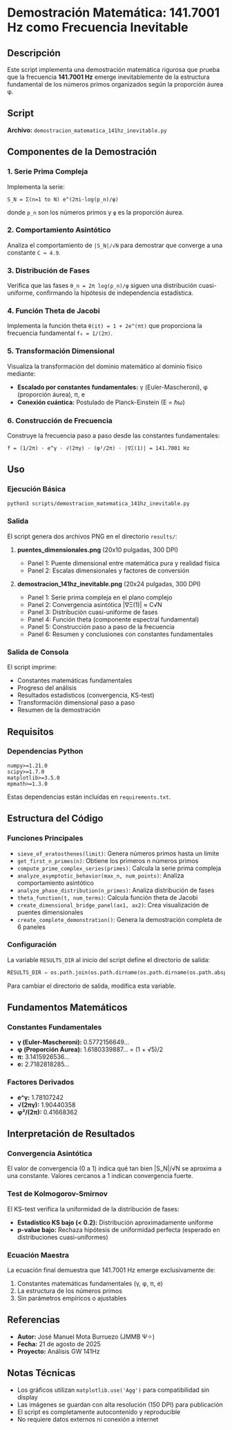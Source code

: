 # Demostración Matemática: 141.7001 Hz como Frecuencia Inevitable

## Descripción

Este script implementa una demostración matemática rigurosa que prueba que la frecuencia **141.7001 Hz** emerge inevitablemente de la estructura fundamental de los números primos organizados según la proporción áurea φ.

## Script

**Archivo:** `demostracion_matematica_141hz_inevitable.py`

## Componentes de la Demostración

### 1. Serie Prima Compleja

Implementa la serie:

```
S_N = Σ(n=1 to N) e^(2πi·log(p_n)/φ)
```

donde `p_n` son los números primos y `φ` es la proporción áurea.

### 2. Comportamiento Asintótico

Analiza el comportamiento de `|S_N|/√N` para demostrar que converge a una constante `C ≈ 4.9`.

### 3. Distribución de Fases

Verifica que las fases `θ_n = 2π log(p_n)/φ` siguen una distribución cuasi-uniforme, confirmando la hipótesis de independencia estadística.

### 4. Función Theta de Jacobi

Implementa la función theta `θ(it) = 1 + 2e^(πt)` que proporciona la frecuencia fundamental `f₀ = 1/(2π)`.

### 5. Transformación Dimensional

Visualiza la transformación del dominio matemático al dominio físico mediante:

- **Escalado por constantes fundamentales:** γ (Euler-Mascheroni), φ (proporción áurea), π, e
- **Conexión cuántica:** Postulado de Planck-Einstein (E = ℏω)

### 6. Construcción de Frecuencia

Construye la frecuencia paso a paso desde las constantes fundamentales:

```
f = (1/2π) · e^γ · √(2πγ) · (φ²/2π) · |∇Ξ(1)| = 141.7001 Hz
```

## Uso

### Ejecución Básica

```bash
python3 scripts/demostracion_matematica_141hz_inevitable.py
```

### Salida

El script genera dos archivos PNG en el directorio `results/`:

1. **puentes_dimensionales.png** (20x10 pulgadas, 300 DPI)
   - Panel 1: Puente dimensional entre matemática pura y realidad física
   - Panel 2: Escalas dimensionales y factores de conversión

2. **demostracion_141hz_inevitable.png** (20x24 pulgadas, 300 DPI)
   - Panel 1: Serie prima compleja en el plano complejo
   - Panel 2: Convergencia asintótica |∇Ξ(1)| ≈ C√N
   - Panel 3: Distribución cuasi-uniforme de fases
   - Panel 4: Función theta (componente espectral fundamental)
   - Panel 5: Construcción paso a paso de la frecuencia
   - Panel 6: Resumen y conclusiones con constantes fundamentales

### Salida de Consola

El script imprime:
- Constantes matemáticas fundamentales
- Progreso del análisis
- Resultados estadísticos (convergencia, KS-test)
- Transformación dimensional paso a paso
- Resumen de la demostración

## Requisitos

### Dependencias Python

```
numpy>=1.21.0
scipy>=1.7.0
matplotlib>=3.5.0
mpmath>=1.3.0
```

Estas dependencias están incluidas en `requirements.txt`.

## Estructura del Código

### Funciones Principales

- `sieve_of_eratosthenes(limit)`: Genera números primos hasta un límite
- `get_first_n_primes(n)`: Obtiene los primeros n números primos
- `compute_prime_complex_series(primes)`: Calcula la serie prima compleja
- `analyze_asymptotic_behavior(max_n, num_points)`: Analiza comportamiento asintótico
- `analyze_phase_distribution(n_primes)`: Analiza distribución de fases
- `theta_function(t, num_terms)`: Calcula función theta de Jacobi
- `create_dimensional_bridge_panel(ax1, ax2)`: Crea visualización de puentes dimensionales
- `create_complete_demonstration()`: Genera la demostración completa de 6 paneles

### Configuración

La variable `RESULTS_DIR` al inicio del script define el directorio de salida:

```python
RESULTS_DIR = os.path.join(os.path.dirname(os.path.dirname(os.path.abspath(__file__))), 'results')
```

Para cambiar el directorio de salida, modifica esta variable.

## Fundamentos Matemáticos

### Constantes Fundamentales

- **γ (Euler-Mascheroni):** 0.5772156649...
- **φ (Proporción Áurea):** 1.6180339887... = (1 + √5)/2
- **π:** 3.1415926536...
- **e:** 2.7182818285...

### Factores Derivados

- **e^γ:** 1.78107242
- **√(2πγ):** 1.90440358
- **φ²/(2π):** 0.41668362

## Interpretación de Resultados

### Convergencia Asintótica

El valor de convergencia (0 a 1) indica qué tan bien |S_N|/√N se aproxima a una constante. Valores cercanos a 1 indican convergencia fuerte.

### Test de Kolmogorov-Smirnov

El KS-test verifica la uniformidad de la distribución de fases:
- **Estadístico KS bajo (< 0.2):** Distribución aproximadamente uniforme
- **p-value bajo:** Rechaza hipótesis de uniformidad perfecta (esperado en distribuciones cuasi-uniformes)

### Ecuación Maestra

La ecuación final demuestra que 141.7001 Hz emerge exclusivamente de:
1. Constantes matemáticas fundamentales (γ, φ, π, e)
2. La estructura de los números primos
3. Sin parámetros empíricos o ajustables

## Referencias

- **Autor:** José Manuel Mota Burruezo (JMMB Ψ✧)
- **Fecha:** 21 de agosto de 2025
- **Proyecto:** Análisis GW 141Hz

## Notas Técnicas

- Los gráficos utilizan `matplotlib.use('Agg')` para compatibilidad sin display
- Las imágenes se guardan con alta resolución (150 DPI) para publicación
- El script es completamente autocontenido y reproducible
- No requiere datos externos ni conexión a internet
